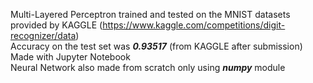 Multi-Layered Perceptron trained and tested on the MNIST datasets provided by KAGGLE (https://www.kaggle.com/competitions/digit-recognizer/data)<br>
Accuracy on the test set was *__0.93517__* (from KAGGLE after submission)<br>
Made with Jupyter Notebook<br>
Neural Network also made from scratch only using *__numpy__* module
